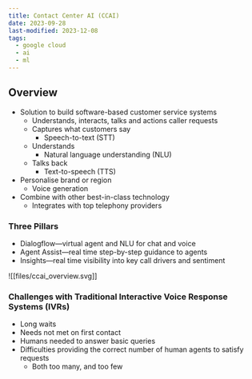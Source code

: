 ```yaml
---
title: Contact Center AI (CCAI)
date: 2023-09-28
last-modified: 2023-12-08
tags:
  - google cloud
  - ai
  - ml
---
```


## Overview

- Solution to build software-based customer service systems
	- Understands, interacts, talks and actions caller requests
	- Captures what customers say
		- Speech-to-text (STT)
	- Understands
		- Natural language understanding (NLU)
	- Talks back
		- Text-to-speech (TTS)
- Personalise brand or region
	- Voice generation
- Combine with other best-in-class technology
	- Integrates with top telephony providers

### Three Pillars

- Dialogflow—virtual agent and NLU for chat and voice
- Agent Assist—real time step-by-step guidance to agents
- Insights—real time visibility into key call drivers and sentiment

![[files/ccai_overview.svg]]

### Challenges with Traditional Interactive Voice Response Systems (IVRs)

- Long waits
- Needs not met on first contact
- Humans needed to answer basic queries
- Difficulties providing the correct number of human agents to satisfy requests
	- Both too many, and too few